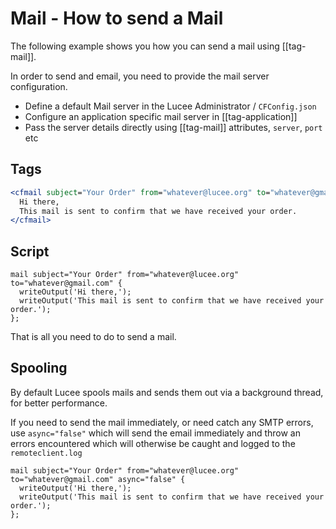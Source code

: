 <!--
{
  "title": "Sending Emails",
  "id": "mail-how-to-send-a-mail",
  "related": [
    "tag-imap",
    "tag-mail",
    "tag-mailparam",
    "tag-mailpart",
    "mail-listeners"
  ],
  "description": "How to send an email using Lucee with help of the tag cfmail.",
  "keywords": [
    "Email",
    "Send mail",
    "cfmail",
    "Mail server",
    "Mail script",
    "Lucee"
  ],
  "categories": [
    "protocols",
    "core"
  ]
}
-->

# Mail - How to send a Mail

The following example shows you how you can send a mail using [[tag-mail]].

In order to send and email, you need to provide the mail server configuration.

- Define a default Mail server in the Lucee Administrator / `CFConfig.json`
- Configure an application specific mail server in [[tag-application]]
- Pass the server details directly using [[tag-mail]] attributes, `server`, `port` etc

## Tags

```coldfusion
<cfmail subject="Your Order" from="whatever@lucee.org" to="whatever@gmail.com">
  Hi there,
  This mail is sent to confirm that we have received your order.
</cfmail>
```

## Script

```cfs
mail subject="Your Order" from="whatever@lucee.org" to="whatever@gmail.com" {
  writeOutput('Hi there,');
  writeOutput('This mail is sent to confirm that we have received your order.');
};
```

That is all you need to do to send a mail.

## Spooling

By default Lucee spools mails and sends them out via a background thread, for better performance.

If you need to send the mail immediately, or need catch any SMTP errors, use `async="false"` which will send the email immediately and throw an errors encountered which will otherwise be caught and logged to the `remoteclient.log`

```cfs
mail subject="Your Order" from="whatever@lucee.org" to="whatever@gmail.com" async="false" {
  writeOutput('Hi there,');
  writeOutput('This mail is sent to confirm that we have received your order.');
};
```
